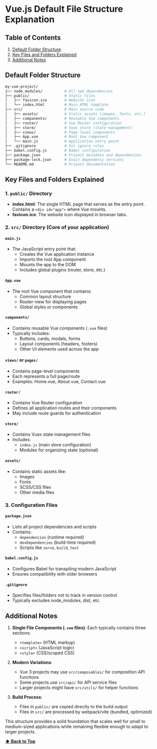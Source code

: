 # **Vue.js Default File Structure Explanation**

## Table of Contents

1. [Default Folder Structure](#default-folder-structure)
2. [Key Files and Folders Explained](#key-files-and-folders-explained)
3. [Additional Notes](#additional-notes)

## Default Folder Structure

```bash
my-vue-project/
├── node_modules/          # All npm dependencies
├── public/                # Static files
│   ├── favicon.ico        # Website icon
│   └── index.html         # Main HTML template
├── src/                   # Main source code
│   ├── assets/            # Static assets (images, fonts, etc.)
│   ├── components/        # Reusable Vue components
│   ├── router/            # Vue Router configuration
│   ├── store/             # Vuex store (state management)
│   ├── views/             # Page-level components
│   ├── App.vue            # Root Vue component
│   └── main.js            # Application entry point
├── .gitignore             # Git ignore rules
├── babel.config.js        # Babel configuration
├── package.json           # Project metadata and dependencies
├── package-lock.json      # Exact dependency versions
└── README.md              # Project documentation
```

## Key Files and Folders Explained

### 1. `public/` Directory
- **index.html**: The single HTML page that serves as the entry point. Contains a `<div id="app">` where Vue mounts.
- **favicon.ico**: The website icon displayed in browser tabs.

### 2. `src/` Directory (Core of your application)

#### `main.js`
- The JavaScript entry point that:
  - Creates the Vue application instance
  - Imports the root App component
  - Mounts the app to the DOM
  - Includes global plugins (router, store, etc.)

#### `App.vue`
- The root Vue component that contains:
  - Common layout structure
  - Router-view for displaying pages
  - Global styles or components

#### `components/`
- Contains reusable Vue components (`.vue` files)
- Typically includes:
  - Buttons, cards, modals, forms
  - Layout components (headers, footers)
  - Other UI elements used across the app

#### `views/` or `pages/`
- Contains page-level components
- Each represents a full page/route
- Examples: Home.vue, About.vue, Contact.vue

#### `router/`
- Contains Vue Router configuration
- Defines all application routes and their components
- May include route guards for authentication

#### `store/`
- Contains Vuex state management files
- Includes:
  - `index.js` (main store configuration)
  - Modules for organizing state (optional)

#### `assets/`
- Contains static assets like:
  - Images
  - Fonts
  - SCSS/CSS files
  - Other media files

### 3. Configuration Files

#### `package.json`
- Lists all project dependencies and scripts
- Contains:
  - `dependencies` (runtime required)
  - `devDependencies` (build-time required)
  - Scripts like `serve`, `build`, `test`

#### `babel.config.js`
- Configures Babel for transpiling modern JavaScript
- Ensures compatibility with older browsers

#### `.gitignore`
- Specifies files/folders not to track in version control
- Typically excludes node_modules, dist, etc.

## Additional Notes

1. **Single File Components (`.vue` files)**: Each typically contains three sections:
   - `<template>` (HTML markup)
   - `<script>` (JavaScript logic)
   - `<style>` (CSS/scoped CSS)

2. **Modern Variations**:
   - Vue 3 projects may use `src/composables/` for composition API functions
   - Some projects use `src/api/` for API service files
   - Larger projects might have `src/utils/` for helper functions

3. **Build Process**:
   - Files in `public/` are copied directly to the build output
   - Files in `src/` are processed by webpack/vite (bundled, optimized)

This structure provides a solid foundation that scales well for small to medium-sized applications while remaining flexible enough to adapt to larger projects.

**[⬆ Back to Top](#table-of-contents)**